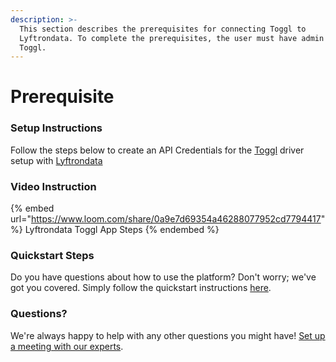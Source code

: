 ```yaml
---
description: >-
  This section describes the prerequisites for connecting Toggl to
  Lyftrondata. To complete the prerequisites, the user must have admin access to
  Toggl.
---
```


# Prerequisite

<mark style="color:blue;"></mark>

### Setup Instructions

Follow the steps below to create an API Credentials for the [Toggl](https://www.lyftrondata.com/integration/business-analytics/toggl/) driver setup with [Lyftrondata](https://www.lyftrondata.com)

### Video Instruction

{% embed url="https://www.loom.com/share/0a9e7d69354a46288077952cd7794417" %}
Lyftrondata Toggl App Steps
{% endembed %}

### Quickstart Steps

Do you have questions about how to use the platform? Don't worry; we've got you covered. Simply follow the quickstart instructions [here](README.md).

### Questions? <a href="#questions" id="questions"></a>

We're always happy to help with any other questions you might have! [Set up a meeting with our experts](https://www.lyftrondata.com/book-a-meeting/).

